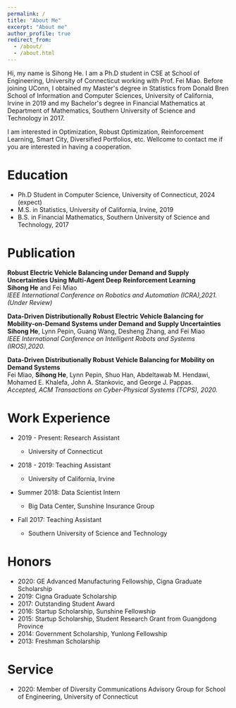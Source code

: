 ```yaml
---
permalink: /
title: "About Me"
excerpt: "About me"
author_profile: true
redirect_from: 
  - /about/
  - /about.html
---
```


Hi, my name is Sihong He. I am a Ph.D student in CSE at School of Engineering, University of Connecticut working with Prof. Fei Miao. Before joining UConn, I obtained my Master's degree in Statistics from Donald Bren School of Information and Computer Sciences, University of California, Irvine in 2019 and my Bachelor's degree in Financial Mathematics at Department of Mathematics, Southern University of Science and Technology in 2017.

I am interested in Optimization, Robust Optimization, Reinforcement Learning, Smart City, Diversified Portfolios, etc. Wellcome to contact me if you are interested in having a cooperation.

Education
======
* Ph.D Student in Computer Science, University of Connecticut, 2024 (expect)
* M.S. in Statistics, University of California, Irvine, 2019
* B.S. in Financial Mathematics, Southern University of Science and Technology, 2017

Publication
======
**Robust Electric Vehicle Balancing under Demand and Supply Uncertainties Using Multi-Agent Deep Reinforcement Learning**  
**Sihong He** and Fei Miao  
*IEEE International Conference on Robotics and Automation (ICRA),2021. (Under Review)*

**Data-Driven Distributionally Robust Electric Vehicle Balancing for Mobility-on-Demand Systems under Demand and Supply Uncertainties**  
**Sihong He**, Lynn Pepin, Guang Wang, Desheng Zhang, and Fei Miao  
*IEEE International Conference on Intelligent Robots and Systems (IROS),2020.*


**Data-Driven Distributionally Robust Vehicle Balancing for Mobility on Demand Systems**  
Fei Miao, **Sihong He**, Lynn Pepin, Shuo Han, Abdeltawab M. Hendawi, Mohamed E. Khalefa, John A. Stankovic, and George J. Pappas.  
*Accepted, ACM Transactions on Cyber-Physical Systems (TCPS), 2020.*

Work Experience
======
* 2019 - Present: Research Assistant
  * University of Connecticut

* 2018 - 2019: Teaching Assistant
  * University of California, Irvine

* Summer 2018: Data Scientist Intern
  * Big Data Center, Sunshine Insurance Group
  
* Fall 2017: Teaching Assistant
  * Southern University of Science and Technology

Honors
======
* 2020: GE Advanced Manufacturing Fellowship, Cigna Graduate Scholarship
* 2019: Cigna Graduate Scholarship
* 2017: Outstanding Student Award 
* 2016: Startup Scholarship, Sunshine Fellowship
* 2015: Startup Scholarship, Student Research Grant from Guangdong Province
* 2014: Government Scholarship, Yunlong Fellowship
* 2013: Freshman Scholarship

Service
======
* 2020: Member of Diversity Communications Advisory Group for School of Engineering, University of Connecticut
